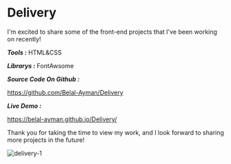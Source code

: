 # Delivery

I'm excited to share some of the front-end projects that I've been working on recently!

___Tools :___
  HTML&CSS

___Librarys :___
  FontAwsome
  
___Source Code On Github :___
  
https://github.com/Belal-Ayman/Delivery
  
___Live Demo :___
  
https://belal-ayman.github.io/Delivery/

Thank you for taking the time to view my work, and I look forward to sharing more projects in the future!

![delivery-1](https://user-images.githubusercontent.com/115469327/232752795-45d38c4a-9b6a-4a1c-abce-0277aa064cfa.jpg)
